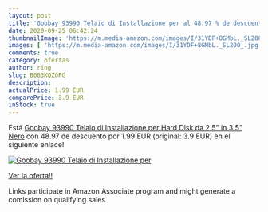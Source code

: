 ```yaml
---
layout: post
title: 'Goobay 93990 Telaio di Installazione per al 48.97 % de descuento'
date: 2020-09-25 06:42:24
thumbnailImage: 'https://m.media-amazon.com/images/I/31YDF+8GMbL._SL200_.jpg'
images: [ 'https://m.media-amazon.com/images/I/31YDF+8GMbL._SL200_.jpg' ]
comments: true
category: ofertas
author: ring
slug: B003KQZ0PG
description:
actualPrice: 1.99 EUR
comparePrice: 3.9 EUR
inStock: true
---
```


Está [Goobay 93990 Telaio di Installazione per Hard Disk da 2  5" in 3  5"  Nero](https://www.amazon.it/dp/B003KQZ0PG/?tag=tolees00-21) con 48.97 de descuento por 1.99 EUR (original: 3.9 EUR) en el siguiente enlace!

[![Goobay 93990 Telaio di Installazione per](https://m.media-amazon.com/images/I/31YDF+8GMbL._SL200_.jpg)](https://www.amazon.it/dp/B003KQZ0PG/?tag=tolees00-21)

[Ver la oferta!!](https://www.amazon.it/dp/B003KQZ0PG/?tag=tolees00-21)

Links participate in Amazon Associate program and might generate a comission on qualifying sales


